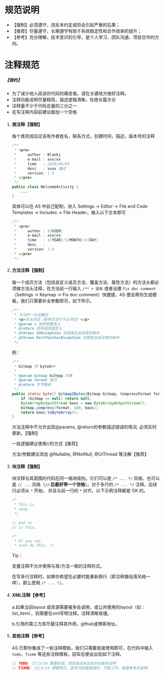 # 规范说明

- 【强制】必须遵守，违反本约定或将会引起严重的后果；
- 【推荐】尽量遵守，长期遵守有助于系统稳定性和合作效率的提升；
- 【参考】充分理解，技术意识的引导，是个人学习、团队沟通、项目合作的方向。



# 注释规范

##### 【规约】

- 为了减少他人阅读你代码的痛苦值，请在关键地方做好注释。
- 注释功能说明尽量精简，描述逻辑清晰，杜绝长篇大论
- 注释量不少于代码总量的三分之一
- 在写注释内容前建议都加一个空格



1. #### 类注释【强制】

   每个类完成后应该有作者姓名，联系方式，创建时间，描述，版本号的注释

   ```java
   /**
    * <pre>
    *     author : Blankj
    *     e-mail : xxx@xx
    *     time   : 2020/06/03
    *     desc   : xxxx 描述
    *     version: 1.0
    * </pre>
    */
   public class WelcomeActivity {
       ...
   }
   ```

   具体可以在 AS 中自己配制，进入 Settings -> Editor -> File and Code Templates -> Includes -> File Header，输入以下文本即可

   ```java
   /**
    * <pre>
    *     author : ${USER}
    *     e-mail : xxx@xx
    *     time   : ${YEAR}/${MONTH}/${DAY}
    *     desc   :
    *     version: 1.0
    * </pre>
    */
   ```

   

2. #### 方法注释【强制】

   每一个成员方法（包括自定义成员方法、覆盖方法、属性方法）的方法头都必须做方法头注释，在方法前一行输入 `/** + 回车` 或者设置 `Fix doc comment`（Settings -> Keymap -> Fix doc comment）快捷键，AS 便会帮你生成模板，我们只需要补全参数即可，如下所示。

   ```java
   /**
    * 方法的一句话概述
    * <p>方法详述（简单方法可不必详述）</p>
    * @param s 说明参数含义
    * @return 说明返回值含义
    * @throws IOException 说明发生此异常的条件
    * @throws NullPointerException 说明发生此异常的条件
    */
   ```

   例：

   ```java
   /**
    * bitmap 转 byteArr
    *
    * @param bitmap bitmap 对象
    * @param format 格式
    * @return 字节数组
    */
   public static byte[] bitmap2Bytes(Bitmap bitmap, CompressFormat format) {
       if (bitmap == null) return null;
       ByteArrayOutputStream baos = new ByteArrayOutputStream();
       bitmap.compress(format, 100, baos);
       return baos.toByteArray();
   }
   ```

   方法注释中不允许出现@params, @return的参数描述错误的情况, 必须实时更新。【强制】

   一段逻辑建议使用//的方式【推荐】

   方法/参数建议添加 @Nullable, @NotNull, @UiThread 等注解【推荐】

   

3. #### 块注释【强制】

   块注释与其周围的代码在同一缩进级别。它们可以是 `/* ... */` 风格，也可以是 `// ...` 风格（**`//` 后最好带一个空格**）。对于多行的 `/* ... */` 注释，后续行必须从 `*` 开始， 并且与前一行的 `*` 对齐。以下示例注释都是 OK 的。

   ```java
   /*
    * This is
    * okay.
    */
   
   // And so
   // is this.
   
   /* 
    * Or you can
    * even do this. */
   ```

   Tip：

   变量注释不允许使用与类/方法一致的注释形式。

   在写多行注释时，如果你希望在必要时能重新换行（即注释像段落风格一样），那么使用 `/* ... */`。

   

4. #### XML注释【参考】

   a.如果当前layout 或资源需要被多处调用，或公共使用的layout（如：list_item），则需要在xml写明注释。注释清晰易懂。

   b.引用的第三方库尽量注释其作用，github或博客地址。

   

5. #### 其他注释【参考】

   AS 已帮你集成了一些注释模板，我们只需要直接使用即可，在代码中输入 `todo`、`fixme` 等这些注释模板，回车后便会出现如下注释。

   ```java
   // TODO: 17/3/14 需要实现，但目前还未实现的功能的说明
   // FIXME: 17/3/14 需要修正，甚至代码是错误的，不能工作，需要修复的说明
   ```

##### 

